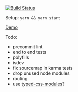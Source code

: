 [![Build Status](https://travis-ci.org/testerez/react-ts.svg?branch=master)](https://travis-ci.org/testerez/react-ts)

Setup: `yarn && yarn start`

[Demo](https://testerez.github.io/react-ts/)

Todo:
- precommit lint
- end to end tests
- polyfills
- isdev
- fix sourcemap in karma tests
- drop unused node modules
- routing
- use [typed-css-modules](https://github.com/Quramy/typed-css-modules)?
